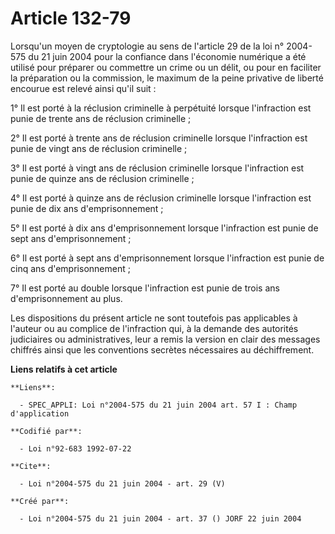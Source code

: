 # Article 132-79

Lorsqu'un moyen de cryptologie au sens de l'article 29 de la loi n° 2004-575 du 21 juin 2004 pour la confiance dans
l'économie numérique a été utilisé pour préparer ou commettre un crime ou un délit, ou pour en faciliter la préparation ou la
commission, le maximum de la peine privative de liberté encourue est relevé ainsi qu'il suit : 

1° Il est porté à la réclusion criminelle à perpétuité lorsque l'infraction est punie de trente ans de réclusion
criminelle ; 

2° Il est porté à trente ans de réclusion criminelle lorsque l'infraction est punie de vingt ans de réclusion criminelle ; 

3° Il est porté à vingt ans de réclusion criminelle lorsque l'infraction est punie de quinze ans de réclusion criminelle ; 

4° Il est porté à quinze ans de réclusion criminelle lorsque l'infraction est punie de dix ans d'emprisonnement ; 

5° Il est porté à dix ans d'emprisonnement lorsque l'infraction est punie de sept ans d'emprisonnement ; 

6° Il est porté à sept ans d'emprisonnement lorsque l'infraction est punie de cinq ans d'emprisonnement ; 

7° Il est porté au double lorsque l'infraction est punie de trois ans d'emprisonnement au plus. 

Les dispositions du présent article ne sont toutefois pas applicables à l'auteur ou au complice de l'infraction qui, à la
demande des autorités judiciaires ou administratives, leur a remis la version en clair des messages chiffrés ainsi que les
conventions secrètes nécessaires au déchiffrement.

**Liens relatifs à cet article**

	**Liens**:

	  - SPEC_APPLI: Loi n°2004-575 du 21 juin 2004 art. 57 I : Champ d'application

	**Codifié par**:

	  - Loi n°92-683 1992-07-22

	**Cite**:

	  - Loi n°2004-575 du 21 juin 2004 - art. 29 (V)

	**Créé par**:

	  - Loi n°2004-575 du 21 juin 2004 - art. 37 () JORF 22 juin 2004

